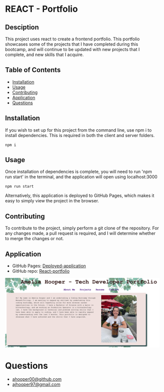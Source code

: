# REACT - Portfolio
## Desciption 
This project uses react to create a frontend portfolio. This portfolio showcases some of the projects that I have completed during this bootcamp, and will continue to be updated with new projects that I complete, and new skills that I acquire. 
## Table of Contents
* [Installation](#Installation)
* [Usage](#Usage)
* [Contributing](#Contributing)
* [Application](#Application)
* [Questions](#Questions)
## Installation
If you wish to set up for this project from the command line, use npm i to install dependencies. This is required in both the client and server folders.
```
npm i
```
## Usage
Once installation of dependencies is complete, you will need to run 'npm run start' in the terminal, and the application will open using localhost:3000
```
npm run start
```
Alternatively, this application is deployed to GitHub Pages, which makes it easy to simply view the project in the browser.
## Contributing
To contribute to the project, simply perform a git clone of the repository. For any changes made, a pull request is required, and I will determine whether to merge the changes or not.
## Application
- GitHub Pages: [Deployed-application](https://myusername.github.io/react-portfolio)
- GitHub repo: [React-portfolio](https://github.com/ahooper00/react-portfolio)

![screenshot](assets/screenshot.png)
# Questions
- ahooper00@github.com
- ajhooper97@gmail.com